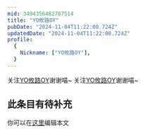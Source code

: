 ```yaml
---
mid: 3494356482787514
title: "YO攸路OY"
pubDate: "2024-11-04T11:22:08.724Z"
updatedDate: "2024-11-04T11:22:08.724Z"
profile:
  {
    Nickname: ["YO攸路OY"],
  }
---
```


关注[YO攸路OY](https://space.bilibili.com/3494356482787514)谢谢喵~ 关注[YO攸路OY](https://space.bilibili.com/3494356482787514)谢谢喵~

## 此条目有待补充
你可以在[这里](https://github.com/Yuhanawa/VTuber.ICU/edit/master/src/content/v/YO攸路OY/index.md)编辑本文
